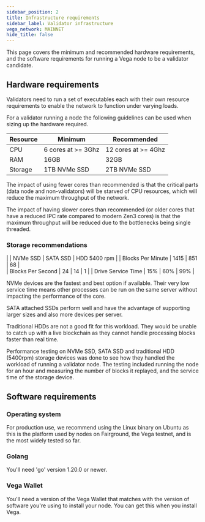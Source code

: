 ```yaml
---
sidebar_position: 2
title: Infrastructure requirements
sidebar_label: Validator infrastructure
vega_network: MAINNET
hide_title: false
---
```


This page covers the minimum and recommended hardware requirements, and the software requirements for running a Vega node to be a validator candidate.

## Hardware requirements
Validators need to run a set of executables each with their own resource requirements to enable the network to function under varying loads. 

For a validator running a node the following guidelines can be used when sizing up the hardware required.

| Resource    | Minimum     | Recommended |
| ----------- | ----------- | ----------- |
| CPU | 6 cores at >= 3Ghz | 12 cores at >= 4Ghz|
| RAM   | 16GB            | 32GB        |
| Storage   | 1TB NVMe SSD| 2TB NVMe SSD |

The impact of using fewer cores than recommended is that the critical parts (data node and non-validators) will be starved of CPU resources, which will reduce the maximum throughput of the network.

The impact of having slower cores than recommended (or older cores that have a reduced IPC rate compared to modern Zen3 cores) is that the maximum throughput will be reduced due to the bottlenecks being single threaded.

### Storage recommendations 

|     | NVMe SSD  | SATA SSD | HDD 5400 rpm | 
| Blocks Per Minute | 1415 | 851 | 68 |  
| Blocks Per Second | 24  | 14 | 1 |
| Drive Service Time | 15% | 60% | 99% |

NVMe devices are the fastest and best option if available. Their very low service time means other processes can be run on the same server without impacting the performance of the core.

SATA attached SSDs perform well and have the advantage of supporting larger sizes and also more devices per server.

Traditional HDDs are not a good fit for this workload. They would be unable to catch up with a live blockchain as they cannot handle processing blocks faster than real time.

Performance testing on NVMe SSD, SATA SSD and traditional HDD (5400rpm) storage devices was done to see how they handled the workload of running a validator node. The testing included running the node for an hour and measuring the number of blocks it replayed, and the service time of the storage device.

## Software requirements

### Operating system 
For production use, we recommend using the Linux binary on Ubuntu as this is the platform used by nodes on Fairground, the Vega testnet, and is the most widely tested so far. 

### Golang
You'll need 'go' version 1.20.0 or newer.

### Vega Wallet
You'll need a version of the Vega Wallet that matches with the version of software you're using to install your node. You can get this when you install Vega.

